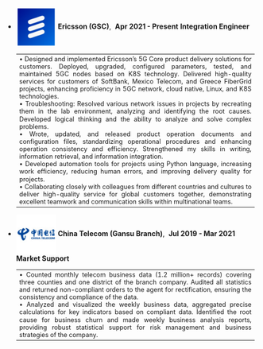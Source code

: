 - <img src="static/assets/img/ericsson_logo.png" alt="Ericsson Logo" style="width: 80px; height: 80px; vertical-align: middle;">  
  <strong>Ericsson (GSC)</strong>,&nbsp;&nbsp;<strong>Apr 2021 - Present</strong>  
  <strong>Integration Engineer</strong>  

  <table>
  <tr>
  <td style="font-size: 0.9em; line-height: 1.2em; text-align: justify;">
  • Designed and implemented Ericsson’s 5G Core product delivery solutions for customers. Deployed, upgraded, configured parameters, tested, and maintained 5GC nodes based on K8S technology. Delivered high-quality services for customers of SoftBank, Mexico Telecom, and Greece FiberGrid projects, enhancing proficiency in 5GC network, cloud native, Linux, and K8S technologies.<br>
  • Troubleshooting: Resolved various network issues in projects by recreating them in the lab environment, analyzing and identifying the root causes. Developed logical thinking and the ability to analyze and solve complex problems.<br>
  • Wrote, updated, and released product operation documents and configuration files, standardizing operational procedures and enhancing operation consistency and efficiency. Strengthened my skills in writing, information retrieval, and information integration.<br>
  • Developed automation tools for projects using Python language, increasing work efficiency, reducing human errors, and improving delivery quality for projects.<br>
  • Collaborating closely with colleagues from different countries and cultures to deliver high-quality service for global customers together, demonstrating excellent teamwork and communication skills within multinational teams.
  </td>
  </tr>
  </table>

- <img src="static/assets/img/ct_logo.png" alt="China Telecom Logo" style="width: 80px; height: 80px; vertical-align: middle;">  
  <strong>China Telecom (Gansu Branch)</strong>,&nbsp;&nbsp;<strong>Jul 2019 - Mar 2021</strong>  
  <strong>Market Support</strong>  

  <table>
  <tr>
  <td style="font-size: 0.9em; line-height: 1.2em; text-align: justify;">
  • Counted monthly telecom business data (1.2 million+ records) covering three counties and one district of the branch company. Audited all statistics and returned non-compliant orders to the agent for rectification, ensuring the consistency and compliance of the data.<br>
  • Analyzed and visualized the weekly business data, aggregated precise calculations for key indicators based on compliant data. Identified the root cause for business churn and made weekly business analysis reports, providing robust statistical support for risk management and business strategies of the company.
  </td>
  </tr>
  </table>
